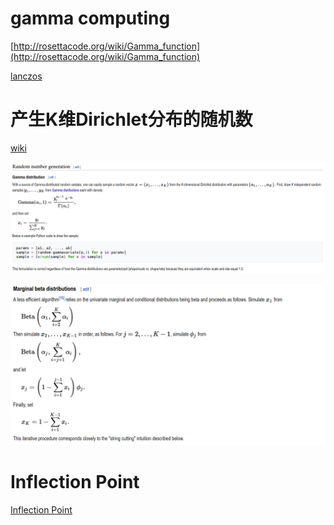 # gamma computing

[http://rosettacode.org/wiki/Gamma_function](http://rosettacode.org/wiki/Gamma_function)

[lanczos](https://mrob.com/pub/ries/lanczos-gamma.html)

# 产生K维Dirichlet分布的随机数

[wiki](https://en.wikipedia.org/wiki/Dirichlet_distribution)



![](dirichlet.png)

![](dirichlet2.png)

# Inflection Point

[Inflection Point](http://mathworld.wolfram.com/InflectionPoint.html)
